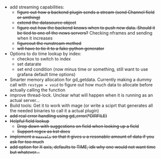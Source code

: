 - add streaming capabilities:
    - ~~figure out how a backend plugin sends a stream (send Channel field or smthing)~~
    - ~~extend the datasource object~~
    - ~~figure out how the backend knows when to push new data. Should it be tied to one of the news servers?~~ Checking nframes and sending when it increases
    - ~~figureout the runstream method~~
    - ~~will have to tie it to a fake python generator~~
- Options to do time lookup by index:
    - checkox to switch to index
    - set datarate
    - set end condition (now minus time or something, still want to use grafana default time options)
- Smarter memory allocation for gd_getdata. Currently making a dummy call with `restype = void` to figure out how much data to allocate before actually calling the function 
- improve thread-lock. Unclear what will happen when it is running as an actual server...
- Build tools: Get it to work with mage (or write a sciprt that generates all the needed binaries to call it a actual plugin)
- ~~add real error handling using gd_error(*DIRFILE)~~
- ~~Helpful field lookup~~
    - ~~Drop down with suggestions on field when looking up a field~~
    - ~~Support regex as kst does~~
- ~~implement a `maxvals` so that it gives u a resonable amount of data if you ask for too much~~
- ~~add option for X axis, defaults to TIME, idk why one would not want time but whatever...~~